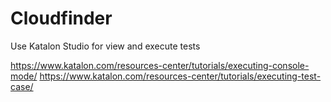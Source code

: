 # Cloudfinder
Use Katalon Studio for view and execute tests

https://www.katalon.com/resources-center/tutorials/executing-console-mode/
https://www.katalon.com/resources-center/tutorials/executing-test-case/
